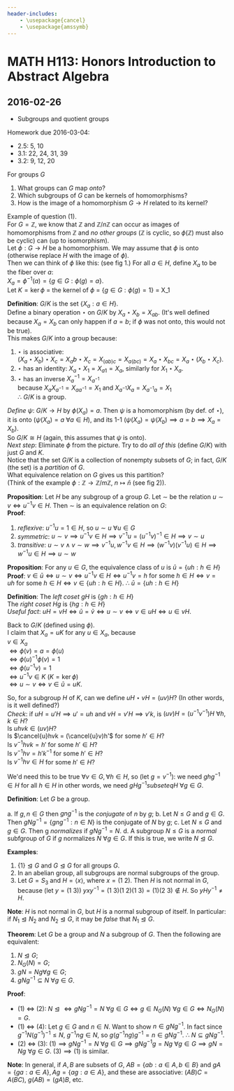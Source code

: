 ```yaml
---
header-includes:
    - \usepackage{cancel}
    - \usepackage{amssymb}
---
```


# MATH H113: Honors Introduction to Abstract Algebra
## 2016-02-26

- Subgroups and quotient groups

Homework due 2016-03-04:

- 2.5: 5, 10
- 3.1: 22, 24, 31, 39
- 3.2: 9, 12, 20

For groups $G$

1. What groups can $G$ map *onto*?
2. Which subgroups of $G$ can be kernels of homomorphisms?
3. How is the image of a homomorphism $G \to H$ related to its kernel?

Example of question (1). \
For $G = \mathbb{Z}$, we know that $\mathbb{Z}$ and $\mathbb{Z}/n\mathbb{Z}$ can occur as images of homomorphisms from $\mathbb{Z}$ and *no other groups* ($\mathbb{Z}$ is cyclic, so $\phi(\mathbb{Z})$ must also be cyclic) can (up to isomorphism). \
Let $\phi : G \to H$ be a homomorphism. We may assume that $\phi$ is onto (otherwise replace $H$ with the image of $\phi$). \
Then we can think of $\phi$ like this: (see fig 1.)
For all $a \in H$, define $X_a$ to be the fiber over $a$: \
$X_a = \phi^{-1}(a) = \{g \in G : \phi(g) = a\}$. \
Let $K = \ker{\phi}$ = the kernel of $\phi$ = $\{g \in G : \phi(g) = 1\}$ = X_1

**Definition**: $G/K$ is the set $\{X_a : a \in H\}$. \
Define a binary operation $\star$ on $G/K$ by $X_a \star X_b = X_{ab}$. (It's well defined because $X_a = X_b$ can only happen if $a = b$; if $\phi$ was not onto, this would not be true). \
This makes $G/K$ into a group because:

1. $\star$ is associative: \
$(X_a \star X_b) \star X_c = X_ab \star X_c = X_{(ab)c} = X_{a(bc)} = X_a \star X_{bc} = X_a \star (X_b \star X_c)$.
2. $\star$ has an identity: $X_a \star X_1 = X_{a1} = X_a$, similarly for $X_1 \star X_a$.
3. $\star$ has an inverse $X_a^{-1} = X_{a^{-1}}$ \
because $X_aX_{a^{-1}} = X_{aa^{-1}} = X_1$ and $X_{a^{-1}}X_a = X_{a^{-1}a} = X_1$ \
$\therefore$ $G/K$ is a group.

*Define $\psi$*: $G/K \to H$ by $\phi(X_a) = a$. Then $\psi$ is a homomorphism (by def. of $\star$), it is onto ($\psi(X_a) = a\ \forall a \in H$), and its 1-1 ($\psi(X_a) = \psi(X_b) \implies a = b \implies X_a = X_b$). \
So $G/K \cong H$ (again, this assumes that $\psi$ is onto). \
*Next step*: Eliminate $\phi$ from the picture. Try to do *all of this* (define $G/K$) with just $G$ and $K$. \
Notice that the set $G/K$ is a collection of nonempty subsets of $G$; in fact, $G/K$ (the set) is a *partition* of $G$. \
What equivalence relation on $G$ gives us this partition? \
(Think of the example $\phi : \mathbb{Z} \to \mathbb{Z}/m\mathbb{Z}$, $n \mapsto \bar{n}$ (see fig 2)).

**Proposition**: Let $H$ be any subgroup of a group $G$. Let $\sim$ be the relation $u \sim v \iff u^{-1}v \in H$. Then $\sim$ is an equivalence relation on $G$: \
**Proof**:

1. *reflexive*: $u^{-1}u = 1 \in H$, so $u \sim u\ \forall u \in G$
2. *symmetric*: $u \sim v \implies u^{-1}v \in H \implies v^{-1}u = (u^{-1}v)^{-1} \in H \implies v \sim u$
3. *transitive*: $u \sim v \land v \sim w \implies v^{-1}u, w^{-1}v \in H \implies (w^{-1}v)(v^{-1}u) \in H \implies w^{-1}u \in H \implies u \sim w$

**Proposition**: For any $u \in G$, the equivalence class of $u$ is $\bar{u} = \{uh : h \in H\}$ \
**Proof**: $v \in \bar{u} \iff u \sim v \iff u^{-1}v \in H \iff u^{-1}v = h\ \text{for some $h \in H$} \iff v = uh\ \text{for some $h \in H$} \iff v \in \{uh : h \in H\}$. $\therefore$ $\bar{u} = \{uh : h \in H\}$

**Definition**: The *left coset* $gH$ is $\{gh : h \in H\}$ \
The *right coset* $Hg$ is $\{hg : h \in H\}$ \
*Useful fact*: $uH = vH \iff \bar{u} = \bar{v} \iff u \sim v \iff v \in uH \iff u \in vH$.

Back to $G/K$ (defined using $\phi$). \
I claim that $X_a = uK$ for any $u \in X_a$, because \
$v \in X_a$ \
$\iff \phi(v) = a = \phi(u)$ \
$\iff \phi(u)^{-1}\phi(v) = 1$ \
$\iff \phi(u^{-1}v) = 1$ \
$\iff u^{-1}v \in K$ ($K = \ker{\phi}$) \
$\iff u \sim v \iff v \in \bar{u} = uK$. 

So, for a subgroup $H$ of $K$, can we define $uH \star vH = (uv)H$? (In other words, is it well defined?) \
*Check*: if $uH = u'H \implies u' = uh$ and $vH = v'H \implies v'k$, is $(uv)H = (u^{-1}v^{-1})H\ \forall h, k \in H$? \
Is $uhvk \in (uv)H$? \
Is $\cancel{u}hvk = (\cancel{u}v)h'$ for some $h' \in H$? \
Is $v^{-1}hvk = h'$ for some $h' \in H$? \
Is $v^{-1}hv = h'k^{-1}$ for some $h' \in H$? \
Is $v^{-1}hv \in H$ for some $h' \in H$?

We'd need this to be true $\forall v \in G, \forall h \in H$, so (let $g = v^{-1}$): we need $ghg^{-1} \in H$ for all $h \in H$ in other words, we need $gHg^{-1} subseteq H\ \forall g \in G$.

**Definition**: Let $G$ be a group.

a. If $g, n \in G$ then $gng^{-1}$ is the *conjugate* of $n$ by $g$;
b. Let $N \le G$ and $g \in G$. Then $gNg^{-1} = \{gng^{-1} : n \in N\}$ is the conjugate of $N$ by $g$;
c. Let $N \le G$ and $g \in G$. Then g *normalizes* if $gNg^{-1} = N$.
d. A subgroup $N \le G$ is a *normal* subfgroup of $G$ if $g$ normalizes $N\ \forall g \in G$. If this is true, we write $N \trianglelefteq G$.

**Examples**:

1. $\{1\} \trianglelefteq G$ and $G \trianglelefteq G$ for all groups $G$.
2. In an abelian group, all subgroups are normal subgroups of the group.
3. Let $G = S_3$ and $H = \langle x \rangle$, where $x = (1\ 2)$. Then $H$ is not normal in $G$, because (let $y = (1\ 3)$) $yxy^{-1} = (1\ 3)(1\ 2)(1\ 3) = (1)(2\ 3) \not\in H$. So $yHy^{-1} \neq H$.

**Note**: $H$ is not normal in $G$, but $H$ is a normal subgroup of itself. In particular: if $N_1 \trianglelefteq N_2$ and $N_2 \trianglelefteq G$, it may be *false* that $N_1 \trianglelefteq G$.

**Theorem**: Let $G$ be a group and $N$ a subgroup of $G$. Then the following are equivalent:

1. $N \trianglelefteq G$;
2. $N_G(N) = G$;
3. $gN = Ng \forall g \in G$;
4. $gNg^{-1} \subseteq N\ \forall g \in G$.

**Proof**:

- (1) $\iff$ (2): $N \trianglelefteq \iff gNg^{-1} = N\ \forall g \in G \iff g \in N_G(N)\ \forall g \in G \iff N_G(N) = G$.
- (1) $\iff$ (4): Let $g \in G$ and $n \in N$. Want to show $n \in gNg^{-1}$. In fact since $g^{-1}N(g^{-1})^{-1} \le N$, $g^{-1}ng \in N$, so $g(g^{-1}ng)g^{-1} = n \in gNg^{-1}$. $\therefore$ $N \subseteq gNg^{-1}$.
- (2) $\iff$ (3): $(1) \implies gNg^{-1} = N\ \forall g \in G \implies gNg^{-1}g = Ng\ \forall g \in G \implies gN = Ng\ \forall g \in G$. $(3) \implies (1)$ is similar.

**Note**: In general, if $A, B$ are subsets of $G$, $AB = \{ab : a \in A, b \in B\}$ and $gA = \{ga : a \in A\}, Ag = \{ag : a \in A\}$, and these are associative: $(AB)C = A(BC)$, $g(AB) = (gA)B$, etc.
